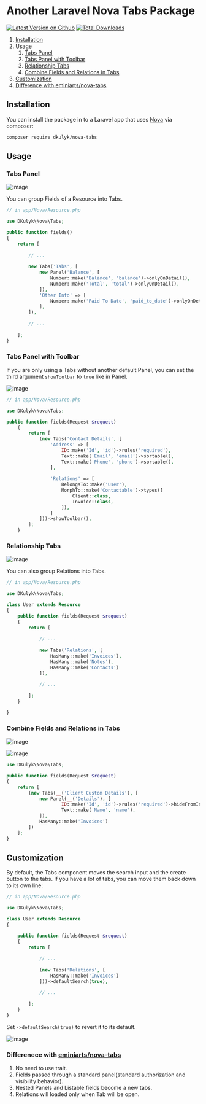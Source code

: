# Another Laravel Nova Tabs Package
[![Latest Version on Github](https://img.shields.io/packagist/v/dkulyk/nova-tabs.svg?style=flat)](https://packagist.org/packages/dkulyk/nova-tabs)
[![Total Downloads](https://img.shields.io/packagist/dt/dkulyk/nova-tabs.svg?style=flat)](https://packagist.org/packages/dkulyk/nova-tabs)

1. [Installation](#Installation)
2. [Usage](#Usage)
    1. [Tabs Panel](#tabs-panel)
    2. [Tabs Panel with Toolbar](#tabs-panel-with-toolbar)
    3. [Relationship Tabs](#relationship-tabs)
    4. [Combine Fields and Relations in Tabs](#combine-fields-and-relations-in-tabs)
3. [Customization](#customization)
4. [Difference with eminiarts/nova-tabs](#differenece-with-eminiartsnova-tabs)

## Installation

You can install the package in to a Laravel app that uses [Nova](https://nova.laravel.com) via composer:

```bash
composer require dkulyk/nova-tabs
```

## Usage

### Tabs Panel

![image](https://user-images.githubusercontent.com/3426944/50060698-7835ec00-0197-11e9-8b9c-c7f1e67400db.png)

You can group Fields of a Resource into Tabs.

```php
// in app/Nova/Resource.php

use DKulyk\Nova\Tabs;

public function fields()
{
    return [
        
        // ...
        
        new Tabs('Tabs', [
            new Panel('Balance', [
                Number::make('Balance', 'balance')->onlyOnDetail(),
                Number::make('Total', 'total')->onlyOnDetail(),
            ]),
            'Other Info' => [
                Number::make('Paid To Date', 'paid_to_date')->onlyOnDetail(),
            ],
        ]),
        
        // ...
        
    ];
}
```

### Tabs Panel with Toolbar

If you are only using a Tabs without another default Panel, you can set the third argument `showToolbar` to `true` like in Panel.

![image](https://user-images.githubusercontent.com/3426944/50448780-608efe00-0923-11e9-9d55-3dc3d8d896e1.png)


```php
// in app/Nova/Resource.php

use DKulyk\Nova\Tabs;

public function fields(Request $request)
    {
        return [
            (new Tabs('Contact Details', [
                'Address' => [
                    ID::make('Id', 'id')->rules('required'),
                    Text::make('Email', 'email')->sortable(),
                    Text::make('Phone', 'phone')->sortable(),
                ],
                
                'Relations' => [
                    BelongsTo::make('User'),
                    MorphTo::make('Contactable')->types([
                        Client::class,
                        Invoice::class,
                    ]),
                ]
            ]))->showToolbar(),
        ];
    }
```

### Relationship Tabs

![image](https://user-images.githubusercontent.com/3426944/50060715-a3b8d680-0197-11e9-8f98-1cac8cf3fd83.png)

You can also group Relations into Tabs.

```php
// in app/Nova/Resource.php

use DKulyk\Nova\Tabs;

class User extends Resource
{
    public function fields(Request $request)
    {
        return [
            
            // ...
            
            new Tabs('Relations', [
                HasMany::make('Invoices'),
                HasMany::make('Notes'),
                HasMany::make('Contacts')
            ]),

            // ...
            
        ];
    }

}
```

### Combine Fields and Relations in Tabs

![image](https://user-images.githubusercontent.com/3426944/51089909-b3b2de80-1774-11e9-9100-d323accda7db.png)

![image](https://user-images.githubusercontent.com/3426944/51089905-aa297680-1774-11e9-9611-4446ca13ab4a.png)


```php
use DKulyk\Nova\Tabs;

public function fields(Request $request)
{
    return [
        (new Tabs(__('Client Custom Details'), [
            new Panel(__('Details'), [
                    ID::make('Id', 'id')->rules('required')->hideFromIndex(),
                    Text::make('Name', 'name'),
            ]),
            HasMany::make('Invoices')
        ])
    ];
}
```

## Customization

By default, the Tabs component moves the search input and the create button to the tabs. If you have a lot of tabs, you can move them back down to its own line:

```php
// in app/Nova/Resource.php

use DKulyk\Nova\Tabs;

class User extends Resource
{

    public function fields(Request $request)
    {
        return [
            
            // ...
            
            (new Tabs('Relations', [
                HasMany::make('Invoices')
            ]))->defaultSearch(true),

            // ...
            
        ];
    }
}
```

Set `->defaultSearch(true)` to revert it to its default.

![image](https://user-images.githubusercontent.com/3426944/50060732-dbc01980-0197-11e9-8f0c-6014132539a2.png)


### Differenece with [eminiarts/nova-tabs](https://github.com/eminiarts/nova-tabs)

1. No need to use trait.
2. Fields passed through a standard panel(standard authorization and visibility behavior).
3. Nested Panels and Listable fields become a new tabs.
4. Relations will loaded only when Tab will be open.

